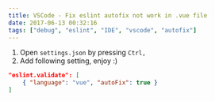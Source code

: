 ```yaml
---
title: VSCode - Fix eslint autofix not work in .vue file
date: 2017-06-13 00:32:16
tags: ["debug", "eslint", "IDE", "vscode", "autofix"]
---
```


1. Open `settings.json` by pressing `Ctrl,`
1. Add following setting, enjoy :)

```json
"eslint.validate": [
    { "language": "vue", "autoFix": true }
]
```
